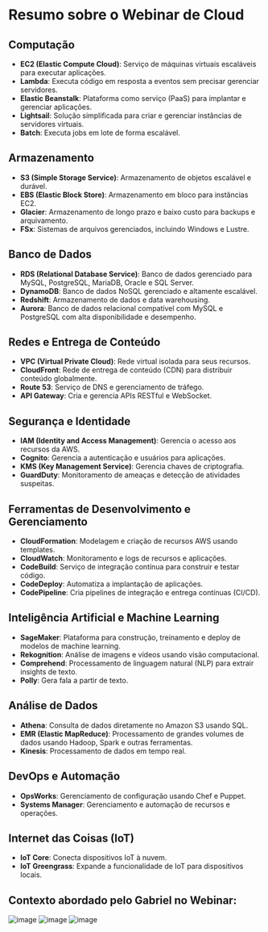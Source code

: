 
# Resumo sobre o Webinar de Cloud

## Computação
- **EC2 (Elastic Compute Cloud)**: Serviço de máquinas virtuais escaláveis para executar aplicações.
- **Lambda**: Executa código em resposta a eventos sem precisar gerenciar servidores.
- **Elastic Beanstalk**: Plataforma como serviço (PaaS) para implantar e gerenciar aplicações.
- **Lightsail**: Solução simplificada para criar e gerenciar instâncias de servidores virtuais.
- **Batch**: Executa jobs em lote de forma escalável.

## Armazenamento
- **S3 (Simple Storage Service)**: Armazenamento de objetos escalável e durável.
- **EBS (Elastic Block Store)**: Armazenamento em bloco para instâncias EC2.
- **Glacier**: Armazenamento de longo prazo e baixo custo para backups e arquivamento.
- **FSx**: Sistemas de arquivos gerenciados, incluindo Windows e Lustre.

## Banco de Dados
- **RDS (Relational Database Service)**: Banco de dados gerenciado para MySQL, PostgreSQL, MariaDB, Oracle e SQL Server.
- **DynamoDB**: Banco de dados NoSQL gerenciado e altamente escalável.
- **Redshift**: Armazenamento de dados e data warehousing.
- **Aurora**: Banco de dados relacional compatível com MySQL e PostgreSQL com alta disponibilidade e desempenho.

## Redes e Entrega de Conteúdo
- **VPC (Virtual Private Cloud)**: Rede virtual isolada para seus recursos.
- **CloudFront**: Rede de entrega de conteúdo (CDN) para distribuir conteúdo globalmente.
- **Route 53**: Serviço de DNS e gerenciamento de tráfego.
- **API Gateway**: Cria e gerencia APIs RESTful e WebSocket.

## Segurança e Identidade
- **IAM (Identity and Access Management)**: Gerencia o acesso aos recursos da AWS.
- **Cognito**: Gerencia a autenticação e usuários para aplicações.
- **KMS (Key Management Service)**: Gerencia chaves de criptografia.
- **GuardDuty**: Monitoramento de ameaças e detecção de atividades suspeitas.

## Ferramentas de Desenvolvimento e Gerenciamento
- **CloudFormation**: Modelagem e criação de recursos AWS usando templates.
- **CloudWatch**: Monitoramento e logs de recursos e aplicações.
- **CodeBuild**: Serviço de integração contínua para construir e testar código.
- **CodeDeploy**: Automatiza a implantação de aplicações.
- **CodePipeline**: Cria pipelines de integração e entrega contínuas (CI/CD).

## Inteligência Artificial e Machine Learning
- **SageMaker**: Plataforma para construção, treinamento e deploy de modelos de machine learning.
- **Rekognition**: Análise de imagens e vídeos usando visão computacional.
- **Comprehend**: Processamento de linguagem natural (NLP) para extrair insights de texto.
- **Polly**: Gera fala a partir de texto.

## Análise de Dados
- **Athena**: Consulta de dados diretamente no Amazon S3 usando SQL.
- **EMR (Elastic MapReduce)**: Processamento de grandes volumes de dados usando Hadoop, Spark e outras ferramentas.
- **Kinesis**: Processamento de dados em tempo real.

## DevOps e Automação
- **OpsWorks**: Gerenciamento de configuração usando Chef e Puppet.
- **Systems Manager**: Gerenciamento e automação de recursos e operações.

## Internet das Coisas (IoT)
- **IoT Core**: Conecta dispositivos IoT à nuvem.
- **IoT Greengrass**: Expande a funcionalidade de IoT para dispositivos locais.

## Contexto abordado pelo Gabriel no Webinar:

![image](https://github.com/user-attachments/assets/d6a0e4f8-4656-494d-a8e5-057734e3a594)
![image](https://github.com/user-attachments/assets/6a0d51f7-c864-4696-a59f-45e3c2a64836)
![image](https://github.com/user-attachments/assets/e8666fae-a54f-439c-9054-a049ca92b11f)
